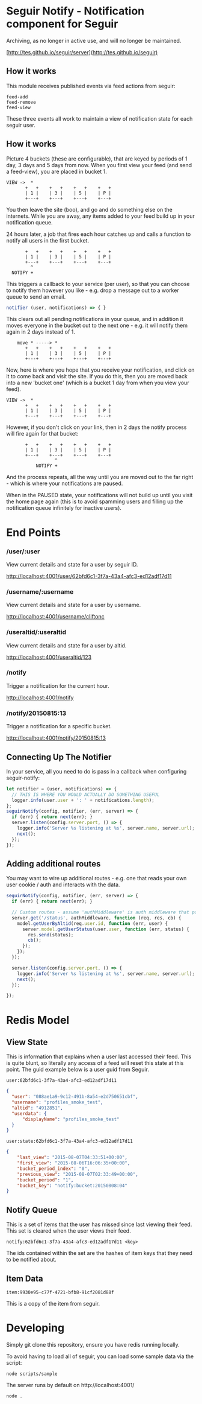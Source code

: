 # Seguir Notify - Notification component for Seguir

Archiving, as no longer in active use, and will no longer be maintained.

[http://tes.github.io/seguir/server](http://tes.github.io/seguir)

## How it works

This module receives published events via feed actions from seguir:

```
feed-add
feed-remove
feed-view
```

These three events all work to maintain a view of notification state for each seguir user.

## How it works

Picture 4 buckets (these are configurable), that are keyed by periods of 1 day, 3 days and 5 days from now.  When you first view your feed (and send a feed-view), you are placed in bucket 1.

```
VIEW ->  *
       +   +    +   +    +   +    +   +
       | 1 |    | 3 |    | 5 |    | P |
       +---+    +---+    +---+    +---+
```

You then leave the site (boo), and go and do something else on the internets.  While you are away, any items added to your feed build up in your notification queue.

24 hours later, a job that fires each hour catches up and calls a function to notify all users in the first bucket.

```
       +   +    +   +    +   +    +   +
       | 1 |    | 3 |    | 5 |    | P |
       +---+    +---+    +---+    +---+
         ^
  NOTIFY +

```

This triggers a callback to your service (per user), so that you can choose to notify them however you like - e.g. drop a message out to a worker queue to send an email.

```js
notifier (user, notifications) => { }
```

This clears out all pending notifications in your queue, and in addition it moves everyone in the bucket out to the next one - e.g. it will notify them again in 2 days instead of 1.

```
    move * -----> *
       +   +    +   +    +   +    +   +
       | 1 |    | 3 |    | 5 |    | P |
       +---+    +---+    +---+    +---+
```

Now, here is where you hope that you receive your notification, and click on it to come back and visit the site.  If you do this, then you are moved back into a new 'bucket one' (which is a bucket 1 day from when you view your feed).


```
VIEW ->  *
       +   +    +   +    +   +    +   +
       | 1 |    | 3 |    | 5 |    | P |
       +---+    +---+    +---+    +---+
```

However, if you don't click on your link, then in 2 days the notify process will fire again for that bucket:

```
       +   +    +   +    +   +    +   +
       | 1 |    | 3 |    | 5 |    | P |
       +---+    +---+    +---+    +---+
                  ^
           NOTIFY +

```

And the process repeats, all the way until you are moved out to the far right - which is where your notifications are paused.

When in the PAUSED state, your notifications will not build up until you visit the home page again (this is to avoid spamming users and filling up the notification queue infinitely for inactive users).

# End Points

### /user/:user

View current details and state for a user by seguir ID.

[http://localhost:4001/user/62bfd6c1-3f7a-43a4-afc3-ed12adf17d11](http://localhost:4001/user/62bfd6c1-3f7a-43a4-afc3-ed12adf17d11)

### /username/:username

View current details and state for a user by username.

[http://localhost:4001/username/cliftonc](http://localhost:4001/username/cliftonc)

### /useraltid/:useraltid

View current details and state for a user by altid.

[http://localhost:4001/useraltid/123](http://localhost:4001/user/123)

### /notify

Trigger a notification for the current hour.

[http://localhost:4001/notify](http://localhost:4001/notify)

### /notify/20150815:13

Trigger a notification for a specific bucket.

[http://localhost:4001/notify/20150815:13](http://localhost:4001/notify/20150815:13)

## Connecting Up The Notifier

In your service, all you need to do is pass in a callback when configuring seguir-notify:

```js
let notifier = (user, notifications) => {
  // THIS IS WHERE YOU WOULD ACTUALLY DO SOMETHING USEFUL
  logger.info(user.user + ': ' + notifications.length);
};
seguirNotify(config, notifier, (err, server) => {
  if (err) { return next(err); }
  server.listen(config.server.port, () => {
    logger.info('Server %s listening at %s', server.name, server.url);
    next();
  });
});
```

## Adding additional routes

You may want to wire up additional routes - e.g. one that reads your own user cookie / auth and interacts with the data.

```js
seguirNotify(config, notifier, (err, server) => {
  if (err) { return next(err); }

  // Custom routes - assume 'authMiddleware' is auth middleware that populates req.user
  server.get('/status', authMiddleware, function (req, res, cb) {
    model.getUserByAltid(req.user.id, function (err, user) {
      server.model.getUserStatus(user.user, function (err, status) {
        res.send(status);
        cb();
      });
    });
  });

  server.listen(config.server.port, () => {
    logger.info('Server %s listening at %s', server.name, server.url);
    next();
  });

});
```

# Redis Model

## View State

This is information that explains when a user last accessed their feed.  This is quite blunt, so literally any access of a feed will reset this state at this point.  The guid example below is a user guid from Seguir.

```
user:62bfd6c1-3f7a-43a4-afc3-ed12adf17d11
```

```json
{
  "user": "088ae1a9-9c12-491b-8a54-e2d750651cbf",
  "username": "profiles_smoke_test",
  "altid": "4912851",
  "userdata": {
      "displayName": "profiles_smoke_test"
  }
}
```

```
user:state:62bfd6c1-3f7a-43a4-afc3-ed12adf17d11
```

```json
{
    "last_view": "2015-08-07T04:33:51+00:00",
    "first_view": "2015-08-06T16:06:35+00:00",
    "bucket_period_index": "0",
    "previous_view": "2015-08-07T02:33:49+00:00",
    "bucket_period": "1",
    "bucket_key": "notify:bucket:20150808:04"
}
```

## Notify Queue

This is a set of items that the user has missed since last viewing their feed.  This set is cleared when the user views their feed.

```
notify:62bfd6c1-3f7a-43a4-afc3-ed12adf17d11 <key>
```

The ids contained within the set are the hashes of item keys that they need to be notified about.

## Item Data

```
item:9930e95-c77f-4721-bfb8-91cf2081d88f
```

This is a copy of the item from seguir.

# Developing

Simply git clone this repository, ensure you have redis running locally.

To avoid having to load all of seguir, you can load some sample data via the script:

```
node scripts/sample
```

The server runs by default on http://localhost:4001/

```
node .
```
